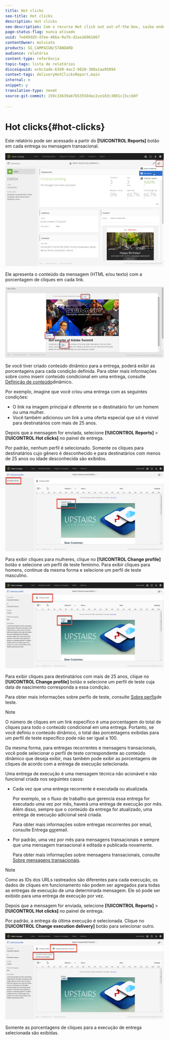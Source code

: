 ```yaml
---
title: Hot clicks
seo-title: Hot clicks
description: Hot clicks
seo-description: Com o recurso Hot click out out-of-the-box, saiba onde o cliente clicou na entrega.
page-status-flag: nunca ativado
uuid: 7ed49dd3-d7ee-466a-9a7b-d2aa16961667
contentOwner: molviato
products: SG_CAMPAIGN/STANDARD
audience: relatório
content-type: referência
topic-tags: lista de relatórios
discoiquuid: ecbc1ade-63d9-4ac2-9828-380a1aa95094
context-tags: deliveryHotClicksReport,main
internal: n
snippet: y
translation-type: tm+mt
source-git-commit: 159c33639ab7b53558dac2ce183c3801c15ccb0f

---
```



# Hot clicks{#hot-clicks}

Este relatório pode ser acessado a partir do **[!UICONTROL Reports]** botão em cada entrega ou mensagem transacional.

![](assets/delivery_reports_hot-clicks_4.png)

Ele apresenta o conteúdo da mensagem (HTML e/ou texto) com a porcentagem de cliques em cada link.

![](assets/delivery_reports_10.png)

Se você tiver criado conteúdo dinâmico para a entrega, poderá exibir as porcentagens para cada condição definida. Para obter mais informações sobre como inserir conteúdo condicional em uma entrega, consulte [Definição de conteúdo](../../designing/using/personalization.md#defining-dynamic-content-in-an-email)dinâmico.

Por exemplo, imagine que você criou uma entrega com as seguintes condições:

* O link na imagem principal é diferente se o destinatário for um homem ou uma mulher.
* Você também adicionou um link a uma oferta especial que só é visível para destinatários com mais de 25 anos.

Depois que a mensagem for enviada, selecione **[!UICONTROL Reports]** &gt; **[!UICONTROL Hot clicks]** no painel de entrega.

Por padrão, nenhum perfil é selecionado. Somente os cliques para destinatários cujo gênero é desconhecido e para destinatários com menos de 25 anos ou idade desconhecida são exibidos.

![](assets/delivery_reports_hot-clicks_1.png)

Para exibir cliques para mulheres, clique no **[!UICONTROL Change profile]** botão e selecione um perfil de teste feminino. Para exibir cliques para homens, continue da mesma forma e selecione um perfil de teste masculino.

![](assets/delivery_reports_hot-clicks_2.png)

Para exibir cliques para destinatários com mais de 25 anos, clique no **[!UICONTROL Change profile]** botão e selecione um perfil de teste cuja data de nascimento corresponda a essa condição.

Para obter mais informações sobre perfis de teste, consulte [Sobre perfis](../../sending/using/managing-test-profiles-and-sending-proofs.md#about-test-profiles)de teste.

>[!NOTE]
>
>O número de cliques em um link específico é uma porcentagem do total de cliques para todo o conteúdo condicional em uma entrega. Portanto, se você definiu o conteúdo dinâmico, o total das porcentagens exibidas para um perfil de teste específico pode não ser igual a 100.

Da mesma forma, para entregas recorrentes e mensagens transacionais, você pode selecionar o perfil de teste correspondente ao conteúdo dinâmico que deseja exibir, mas também pode exibir as porcentagens de cliques de acordo com a entrega de execução selecionada.

Uma entrega de execução é uma mensagem técnica não acionável e não funcional criada nos seguintes casos:

* Cada vez que uma entrega recorrente é executada ou atualizada.

   Por exemplo, se o fluxo de trabalho que gerencia essa entrega for executado uma vez por mês, haverá uma entrega de execução por mês. Além disso, sempre que o conteúdo da entrega for atualizado, uma entrega de execução adicional será criada.

   Para obter mais informações sobre entregas recorrentes por email, consulte Entrega [por](../../automating/using/email-delivery.md)email.

* Por padrão, uma vez por mês para mensagens transacionais e sempre que uma mensagem transacional é editada e publicada novamente.

   Para obter mais informações sobre mensagens transacionais, consulte [Sobre mensagens transacionais](../../channels/using/about-transactional-messaging.md).

>[!NOTE]
>
>Como as IDs dos URLs rastreados são diferentes para cada execução, os dados de cliques em funcionamento não podem ser agregados para todas as entregas de execução de uma determinada mensagem. Ele só pode ser exibido para uma entrega de execução por vez.

Depois que a mensagem for enviada, selecione **[!UICONTROL Reports]** &gt; **[!UICONTROL Hot clicks]** no painel de entrega.

Por padrão, a entrega da última execução é selecionada. Clique no **[!UICONTROL Change execution delivery]** botão para selecionar outro.

![](assets/delivery_reports_hot-clicks_3.png)

Somente as porcentagens de cliques para a execução de entrega selecionada são exibidas.
